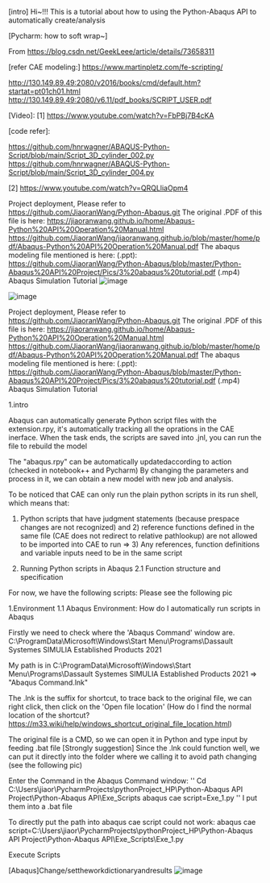 [intro]
Hi~!!! This is a tutorial about how to using the Python-Abaqus API to automatically create/analysis

[Pycharm: how to soft wrap~]

From <https://blog.csdn.net/GeekLeee/article/details/73658311>

[refer CAE modeling:]
https://www.martinpletz.com/fe-scripting/

[Abaqus Handbook]:
http://130.149.89.49:2080/v2016/books/ker/default.html
http://130.149.89.49:2080/v2016/books/cmd/default.htm?startat=pt01ch01.html
http://130.149.89.49:2080/v6.11/pdf_books/SCRIPT_USER.pdf

[Video]:
[1] https://www.youtube.com/watch?v=FbPBj7B4cKA

[code refer]:

https://github.com/hnrwagner/ABAQUS-Python-Script/blob/main/Script_3D_cylinder_002.py
https://github.com/hnrwagner/ABAQUS-Python-Script/blob/main/Script_3D_cylinder_004.py

[2] https://www.youtube.com/watch?v=QRQLliaOpm4


Project deployment, Please refer to https://github.com/JiaoranWang/Python-Abaqus.git
The original .PDF of this file is here: https://jiaoranwang.github.io/home/Abaqus-Python%20API%20Operation%20Manual.html
https://github.com/JiaoranWang/jiaoranwang.github.io/blob/master/home/pdf/Abaqus-Python%20API%20Operation%20Manual.pdf
The abaqus modeling file mentioned is here: 
(.ppt): 
https://github.com/JiaoranWang/Python-Abaqus/blob/master/Python-Abaqus%20API%20Project/Pics/3%20abaqus%20tutorial.pdf
(.mp4)
Abaqus Simulation Tutorial
![image](https://user-images.githubusercontent.com/65510682/168812990-2ccdcb04-cf6b-4753-adf5-34ab10ef9c61.png)

![image](https://github.com/JiaoranWang/pythonProject/blob/master/Python-Abaqus%20API%20Project/Pics/Front_Page.jpg)


Project deployment, Please refer to https://github.com/JiaoranWang/Python-Abaqus.git
The original .PDF of this file is here: https://jiaoranwang.github.io/home/Abaqus-Python%20API%20Operation%20Manual.html
https://github.com/JiaoranWang/jiaoranwang.github.io/blob/master/home/pdf/Abaqus-Python%20API%20Operation%20Manual.pdf
The abaqus modeling file mentioned is here: 
(.ppt): 
https://github.com/JiaoranWang/Python-Abaqus/blob/master/Python-Abaqus%20API%20Project/Pics/3%20abaqus%20tutorial.pdf
(.mp4)
Abaqus Simulation Tutorial






1.intro



Abaqus can automatically generate Python script files with the extension.rpy, it's automatically tracking all the oprations in the CAE inerface. When the task ends, the scripts are saved into .jnl, you can run the file to rebuild the model 
	
	
The "abaqus.rpy" can be automatically updatedaccording to action (checked in notebook++ and Pycharm)
By changing the parameters and process in it, we can obtain a new model with new job and analysis.

To be noticed that CAE can only run the plain python scripts in its run shell, which means that:

1) Python scripts that have judgment statements (because prespace changes are not recognized) 
and 2) reference functions defined in the same file (CAE does not redirect to relative pathlookup) are not allowed to be imported into CAE to run
=> 3) Any references, function definitions and variable inputs need to be in the same script

2. Running Python scripts in Abaqus
2.1 Function structure and specification

For now, we have the following scripts:
	Please see the following pic



1.Environment
1.1 Abaqus Environment: How do I automatically run scripts in Abaqus

Firstly we need to check where the 'Abaqus Command' window are.
	C:\ProgramData\Microsoft\Windows\Start Menu\Programs\Dassault Systemes SIMULIA Established Products 2021

My path is in C:\ProgramData\Microsoft\Windows\Start Menu\Programs\Dassault Systemes SIMULIA Established Products 2021 =>  "Abaqus Command.lnk"

The .lnk is the suffix for shortcut, to trace back to the original file, we can right click, then click on the 'Open file location'
(How do I find the normal location of the shortcut?
https://m33.wiki/help/windows_shortcut_original_file_location.html)





The original file is a CMD, so we can open it in Python and type input by feeding .bat file
[Strongly suggestion] Since the .lnk could function well, we can put it directly into the folder where we calling it to avoid path changing (see the following pic)










Enter the Command in the Abaqus Command window:
''
Cd C:\Users\jiaor\PycharmProjects\pythonProject_HP\Python-Abaqus API Project\Python-Abaqus API\Exe_Scripts
abaqus cae script=Exe_1.py
''
I put them into a .bat file






To directly put the path into abaqus cae script could not work:
abaqus cae script=C:\Users\jiaor\PycharmProjects\pythonProject_HP\Python-Abaqus API Project\Python-Abaqus API\Exe_Scripts\Exe_1.py

Execute Scripts










[Abaqus]Change/settheworkdictionaryandresults
![image](https://user-images.githubusercontent.com/65510682/168813285-0302869d-12e3-4616-82c9-9a47bd2d999c.png)

